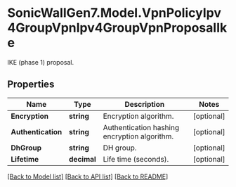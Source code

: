 # SonicWallGen7.Model.VpnPolicyIpv4GroupVpnIpv4GroupVpnProposalIke
IKE (phase 1) proposal.

## Properties

Name | Type | Description | Notes
------------ | ------------- | ------------- | -------------
**Encryption** | **string** | Encryption algorithm. | [optional] 
**Authentication** | **string** | Authentication hashing encryption algorithm. | [optional] 
**DhGroup** | **string** | DH group. | [optional] 
**Lifetime** | **decimal** | Life time (seconds). | [optional] 

[[Back to Model list]](../README.md#documentation-for-models) [[Back to API list]](../README.md#documentation-for-api-endpoints) [[Back to README]](../README.md)

